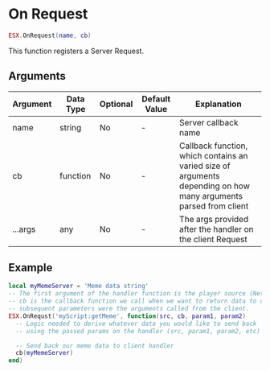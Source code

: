 # On Request

```lua
ESX.OnRequest(name, cb)
```

This function registers a Server Request.

## Arguments

| Argument | Data Type | Optional | Default Value | Explanation                                                                                                      |
|----------|-----------|----------|---------------|------------------------------------------------------------------------------------------------------------------|
| name     | string    | No       | -             | Server callback name                                                                                             |
| cb       | function  | No       | -             | Callback function, which contains an varied size of arguments depending on how many arguments parsed from client |
| ...args  | any       | No       | -             | The args provided after the handler on the client Request                                          |

## Example

```lua
local myMemeServer = 'Meme data string'
-- The first argument of the handler function is the player source (NetID),
-- cb is the callback function we call when we want to return data to client
-- subsequent parameters were the arguments called from the client.
ESX.OnRequst('myScript:getMeme', function(src, cb, param1, param2)
  -- Logic needed to derive whatever data you would like to send back
  -- using the passed params on the handler (src, param1, param2, etc)

  -- Send back our meme data to client handler
  cb(myMemeServer)
end)
```
